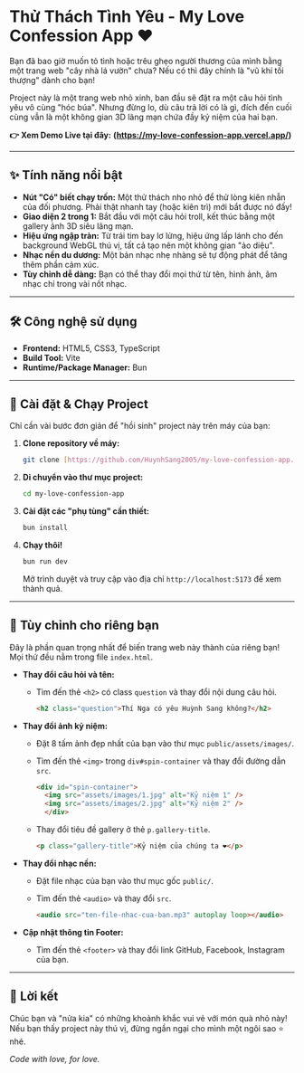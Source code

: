 # Thử Thách Tình Yêu - My Love Confession App ❤️

Bạn đã bao giờ muốn tỏ tình hoặc trêu ghẹo người thương của mình bằng một trang web "cây nhà lá vườn" chưa? Nếu có thì đây chính là "vũ khí tối thượng" dành cho bạn!

Project này là một trang web nhỏ xinh, ban đầu sẽ đặt ra một câu hỏi tình yêu vô cùng "hóc búa". Nhưng đừng lo, dù câu trả lời có là gì, đích đến cuối cùng vẫn là một không gian 3D lãng mạn chứa đầy kỷ niệm của hai bạn.

**👉 Xem Demo Live tại đây:** **(https://my-love-confession-app.vercel.app/)**

---

## ✨ Tính năng nổi bật

* **Nút "Có" biết chạy trốn:** Một thử thách nho nhỏ để thử lòng kiên nhẫn của đối phương. Phải thật nhanh tay (hoặc kiên trì) mới bắt được nó đấy!
* **Giao diện 2 trong 1:** Bắt đầu với một câu hỏi troll, kết thúc bằng một gallery ảnh 3D siêu lãng mạn.
* **Hiệu ứng ngập tràn:** Từ trái tim bay lơ lửng, hiệu ứng lấp lánh cho đến background WebGL thú vị, tất cả tạo nên một không gian "ảo diệu".
* **Nhạc nền du dương:** Một bản nhạc nhẹ nhàng sẽ tự động phát để tăng thêm phần cảm xúc.
* **Tùy chỉnh dễ dàng:** Bạn có thể thay đổi mọi thứ từ tên, hình ảnh, âm nhạc chỉ trong vài nốt nhạc.

---

## 🛠️ Công nghệ sử dụng

* **Frontend:** HTML5, CSS3, TypeScript
* **Build Tool:** Vite
* **Runtime/Package Manager:** Bun

---

## 🚀 Cài đặt & Chạy Project

Chỉ cần vài bước đơn giản để "hồi sinh" project này trên máy của bạn:

1.  **Clone repository về máy:**
    ```bash
    git clone [https://github.com/HuynhSang2005/my-love-confession-app.git](https://github.com/HuynhSang2005/my-love-confession-app.git)
    ```

2.  **Di chuyển vào thư mục project:**
    ```bash
    cd my-love-confession-app
    ```

3.  **Cài đặt các "phụ tùng" cần thiết:**
    ```bash
    bun install
    ```

4.  **Chạy thôi!**
    ```bash
    bun run dev
    ```

    Mở trình duyệt và truy cập vào địa chỉ `http://localhost:5173` để xem thành quả.

---

## 🎨 Tùy chỉnh cho riêng bạn

Đây là phần quan trọng nhất để biến trang web này thành của riêng bạn! Mọi thứ đều nằm trong file `index.html`.

* **Thay đổi câu hỏi và tên:**
    * Tìm đến thẻ `<h2>` có class `question` và thay đổi nội dung câu hỏi.
      
        ```html
        <h2 class="question">Thí Nga có yêu Huỳnh Sang không?</h2>
        ```

* **Thay đổi ảnh kỷ niệm:**
    * Đặt 8 tấm ảnh đẹp nhất của bạn vào thư mục `public/assets/images/`.
    * Tìm đến thẻ `<img>` trong `div#spin-container` và thay đổi đường dẫn `src`.
      
        ```html
        <div id="spin-container">
          <img src="assets/images/1.jpg" alt="Kỷ niệm 1" />
          <img src="assets/images/2.jpg" alt="Kỷ niệm 2" />
          </div>
        ```
    * Thay đổi tiêu đề gallery ở thẻ `p.gallery-title`.
      
        ```html
        <p class="gallery-title">Kỷ niệm của chúng ta ❤️</p>
        ```

* **Thay đổi nhạc nền:**
    * Đặt file nhạc của bạn vào thư mục gốc `public/`.
    * Tìm đến thẻ `<audio>` và thay đổi `src`.
      
        ```html
        <audio src="ten-file-nhac-cua-ban.mp3" autoplay loop></audio>
        ```

* **Cập nhật thông tin Footer:**
    * Tìm đến thẻ `<footer>` và thay đổi link GitHub, Facebook, Instagram của bạn.

---

## 💖 Lời kết

Chúc bạn và "nửa kia" có những khoảnh khắc vui vẻ với món quà nhỏ này! Nếu bạn thấy project này thú vị, đừng ngần ngại cho mình một ngôi sao ⭐ nhé.

*Code with love, for love.*
